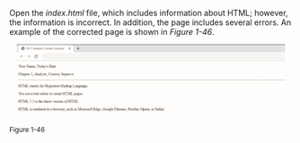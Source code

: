 Open the _index.html_ file, which includes information about HTML; however, the information is incorrect. In addition, the page includes several errors. An example of the corrected page is shown in _Figure 1-46_.

<p align='center'>
<img src='../assets/23sspecNT1i0nMiI8fgF.png' width='95%' alt='A webpage displayed in the Google Chrome web browser. The title in the browser tab is the following. C H 1 Analyze, Correct, Improve. The following content is displayed in the webpage. Line 1. Your Name, Today’s Date. Line 2. Chapter 1, Analyze, Correct, Improve. A horizontal line is displayed next. Line 3. H T M L stands for Hypertext Markup Language. Line 4. You use a text editor to create H T M L pages. Line 5. H T M L 5.2 is the latest version of H T M L. Line 6. H T M L is rendered in a browser, such as Microsoft Edge, Google Chrome, Firefox, Opera, or Safari.' />
</p>
<sup>Figure 1-46</sup>
